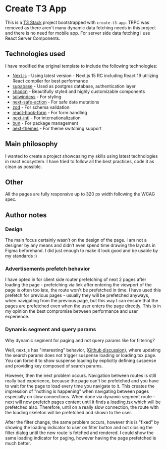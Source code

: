 # Create T3 App

This is a [T3 Stack](https://create.t3.gg/) project bootstrapped with `create-t3-app`. TRPC was removed as there aren't many dynamic data fetching needs in this project and there is no need for mobile app. For server side data fetching I use React Server Components.

## Technologies used
I have modified the original template to include the following technologies:
- [Next.js](https://nextjs.org/) - Using latest version - Next.js 15 RC including React 19 utilizing React compiler for best performance
- [supabase](https://supabase.io/) - Used as postgres database, authentication layer 
- [shadcn](https://ui.shadcn.com/) - Beautifully styled and highly customizable components
- [tailwindcss](https://tailwindcss.com/) - For styling
- [next-safe-action](https://next-safe-action.dev/) - For safe data mutations
- [zod](https://zod.dev/) - For schema validation
- [react-hook-form](https://react-hook-form.com/) - For form handling
- [next-intl](https://next-intl-docs.vercel.app/) - For internationalization
- [bun](https://bun.sh/) - For package management
- [next-themes](https://github.com/pacocoursey/next-themes) - For theme switching support

## Main philosophy
I wanted to create a project showcasing my skills using latest technologies in react ecosystem. I have tried to follow all the best practices, code it as clean as possible.

## Other
All the pages are fully responsive up to 320 px width following the WCAG spec. 

## Author notes

### Design
The main focus certainly wasn’t on the design of the page. I am not a designer by any means and didn’t even spend time drawing the layouts in Figma beforehand. I did just enough to make it look good and be usable by my standards :)

### Advertisements prefetch behavior
I have opted in for client side router prefetching of next 2 pages after loading the page - prefetching via link after entering the viewport of the page is often too late, the route won't be prefetched in time. I have used this prefetch for previous pages - usually they will be prefetched anyways, when navigating from the previous page, but this way I can ensure that the pages are prefetched even when the user enters the page directly. This is in my opinion the best compromise between performance and user experience.

### Dynamic segment and query params
Why dynamic segment for paging and not query params like for filtering?

Well, next.js has "interesting" behavior, ([Github discussion](https://github.com/vercel/next.js/issues/53543)), where updating the search params does not trigger suspense loading or loading.tsx page. You can force it to show suspense loading by explicitly defining suspense and providing key composed of search params. 

However, then the next problem occurs. Navigation between routes is still really bad experience, because the page can't be prefetched and you have to wait for the page to load every time you navigate to it. This creates the impression of "nothing is happening" when navigating between pages especially on slow connections. When done via dynamic segment route - next will now prefetch pages content until it finds a loading.tsx which will be prefetched also. Therefore, until on a really slow connection, the route with the loading skeleton will be prefetched and shown to the user.

After the filter change, the same problem occurs, however this is "fixed" by showing the loading indicator to user on filter button and not closing the filter dialog until the new route is fetched and rendered. I could show the same loading indicator for paging, however having the page prefetched is much better.